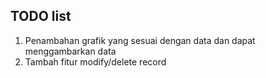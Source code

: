 ## TODO list

1. Penambahan grafik yang sesuai dengan data dan dapat menggambarkan data
2. Tambah fitur modify/delete record
